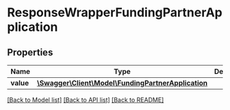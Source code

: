 # ResponseWrapperFundingPartnerApplication

## Properties
Name | Type | Description | Notes
------------ | ------------- | ------------- | -------------
**value** | [**\Swagger\Client\Model\FundingPartnerApplication**](FundingPartnerApplication.md) |  | [optional] 

[[Back to Model list]](../README.md#documentation-for-models) [[Back to API list]](../README.md#documentation-for-api-endpoints) [[Back to README]](../README.md)


